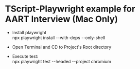 <h1>TScript-Playwright example for AART Interview (Mac Only)</h1>

* Install playwright  
  npx playwright install --with-deps --only-shell  

* Open Terminal and CD to Project's Root directory  
  
* Execute test:    
  npx playwright test --headed --project chromium  
